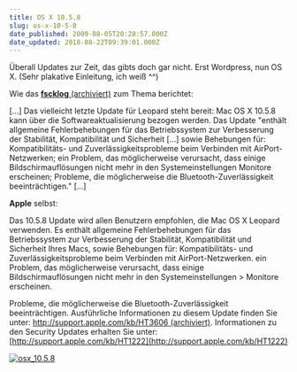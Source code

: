 ```yaml
---
title: OS X 10.5.8
slug: os-x-10-5-8
date_published: 2009-08-05T20:28:57.000Z
date_updated: 2018-08-22T09:39:01.000Z
---
```


Überall Updates zur Zeit, das gibts doch gar nicht. Erst Wordpress, nun OS X. (Sehr plakative Einleitung, ich weiß ^^)

Wie das [**fscklog** (archiviert)](http://web.archive.org/web/20120711222217/http://www.fscklog.com/2009/08/apple-ver%C3%B6ffentlicht-mac-os-x-1058.html) zum Thema berichtet:

[...] Das vielleicht letzte Update für Leopard steht bereit: Mac OS X 10.5.8 kann über die Softwareaktualisierung bezogen werden. Das Update "enthält allgemeine Fehlerbehebungen für das Betriebssystem zur Verbesserung der Stabilität, Kompatibilität und Sicherheit [...] sowie Behebungen für: Kompatibilitäts- und Zuverlässigkeitsprobleme beim Verbinden mit AirPort-Netzwerken; ein Problem, das möglicherweise verursacht, dass einige Bildschirmauflösungen nicht mehr in den Systemeinstellungen Monitore erscheinen; Probleme, die möglicherweise die Bluetooth-Zuverlässigkeit beeinträchtigen." [...]

**Apple** selbst:

Das 10.5.8 Update wird allen Benutzern empfohlen, die Mac OS X Leopard verwenden. Es enthält allgemeine Fehlerbehebungen für das Betriebssystem zur Verbesserung der Stabilität, Kompatibilität und Sicherheit Ihres Macs, sowie Behebungen für: Kompatibilitäts- und Zuverlässigkeitsprobleme beim Verbinden mit AirPort-Netzwerken. ein Problem, das möglicherweise verursacht, dass einige Bildschirmauflösungen nicht mehr in den Systemeinstellungen > Monitore erscheinen.

Probleme, die möglicherweise die Bluetooth-Zuverlässigkeit beeinträchtigen. Ausführliche Informationen zu diesem Update finden Sie unter: [http://support.apple.com/kb/HT3606 (archiviert)](http://web.archive.org/web/20090806041150/http://support.apple.com//kb//HT3606). Informationen zu den Security Updates erhalten Sie unter: [http://support.apple.com/kb/HT1222](http://support.apple.com/kb/HT1222)

[![osx_10.5.8](//picdump.thafaker.de/2009/08/osx_10.5.8.png)](http://picdump.thafaker.de/2009/08/osx_10.5.8.png)
